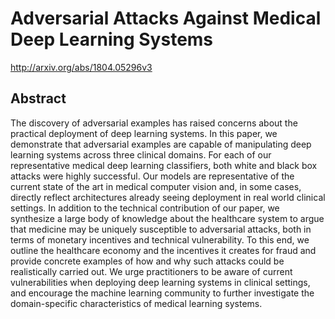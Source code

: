 # Adversarial Attacks Against Medical Deep Learning Systems
http://arxiv.org/abs/1804.05296v3
## Abstract
The discovery of adversarial examples has raised concerns about the practical deployment of deep learning systems. In this paper, we demonstrate that adversarial examples are capable of manipulating deep learning systems across three clinical domains. For each of our representative medical deep learning classifiers, both white and black box attacks were highly successful. Our models are representative of the current state of the art in medical computer vision and, in some cases, directly reflect architectures already seeing deployment in real world clinical settings. In addition to the technical contribution of our paper, we synthesize a large body of knowledge about the healthcare system to argue that medicine may be uniquely susceptible to adversarial attacks, both in terms of monetary incentives and technical vulnerability. To this end, we outline the healthcare economy and the incentives it creates for fraud and provide concrete examples of how and why such attacks could be realistically carried out. We urge practitioners to be aware of current vulnerabilities when deploying deep learning systems in clinical settings, and encourage the machine learning community to further investigate the domain-specific characteristics of medical learning systems.